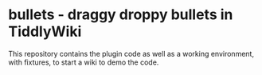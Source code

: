 # bullets - draggy droppy bullets in TiddlyWiki

This repository contains the plugin code as well as a working environment, with fixtures, to start a wiki to demo the code.
